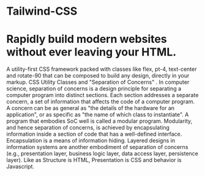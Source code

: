 # Tailwind-CSS
# Rapidly build modern websites without ever leaving your HTML.
A utility-first CSS framework packed with classes like flex, pt-4, text-center and rotate-90 that can be composed to build any design, directly in your markup. CSS Utility Classes and "Separation of Concerns" . In computer science, separation of concerns is a design principle for separating a computer program into distinct sections. Each section addresses a separate concern, a set of information that affects the code of a computer program. A concern can be as general as "the details of the hardware for an application", or as specific as "the name of which class to instantiate". A program that embodies SoC well is called a modular program. Modularity, and hence separation of concerns, is achieved by encapsulating information inside a section of code that has a well-defined interface. Encapsulation is a means of information hiding. Layered designs in information systems are another embodiment of separation of concerns (e.g., presentation layer, business logic layer, data access layer, persistence layer). Like as Structure is HTML, Presentation is CSS and behavior is Javascript.
